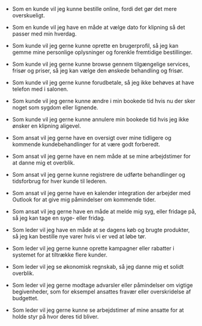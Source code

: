 
- Som en kunde vil jeg kunne bestille online, fordi det gør det mere overskueligt.
- Som en kunde vil jeg have en måde at vælge dato for klipning så det passer med min hverdag.
- Som kunde vil jeg gerne kunne oprette en brugerprofil, så jeg kan gemme mine personlige oplysninger og forenkle fremtidige bestillinger.
- Som kunde vil jeg gerne kunne browse gennem tilgængelige services, frisør og priser, så jeg kan vælge den ønskede behandling og frisør.
- Som kunde vil jeg gerne kunne forudbetale, så jeg ikke behøves at have telefon med i salonen.
- Som kunde vil jeg gerne kunne ændre i min bookede tid hvis nu der sker noget som sygdom eller lignende.
- Som kunde vil jeg gerne kunne annulere min bookede tid hvis jeg ikke ønsker en klipning aligevel.

- Som ansat vil jeg gerne have en oversigt over mine tidligere og kommende kundebehandlinger for at være godt forberedt.
- Som ansat vil jeg gerne have en nem måde at se mine arbejdstimer for at danne mig et overblik.
- Som ansat vil jeg gerne kunne registrere de udførte behandlinger og tidsforbrug for hver kunde til lederen.
- Som ansat vil jeg gerne have en kalender integration der arbejder med Outlook for at give mig påmindelser om kommende tider.
- Som ansat vil jeg gerne have en måde at melde mig syg, eller fridage på, så jeg kan tage en syge- eller fridag.

- Som leder vil jeg have en måde at se dagens køb og brugte produkter, så jeg kan bestille nye varer hvis vi er ved at løbe tør.
- Som leder vil jeg gerne kunne oprette kampagner eller rabatter i systemet for at tiltrække flere kunder.
- Som leder vil jeg se økonomisk regnskab, så jeg danne mig et solidt overblik.
- Som leder vil jeg gerne modtage advarsler eller påmindelser om vigtige begivenheder, som for eksempel ansattes fravær eller overskridelse af budgettet.
- Som leder vil jeg gerne kunne se arbejdstimer af mine ansatte for at holde styr på hvor deres tid bliver.

